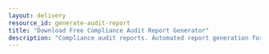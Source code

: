 ```yaml
---
layout: delivery
resource_id: generate-audit-report
title: "Download Free Compliance Audit Report Generator"
description: "Compliance audit reports. Automated report generation for auditors and regulators."
---
```

